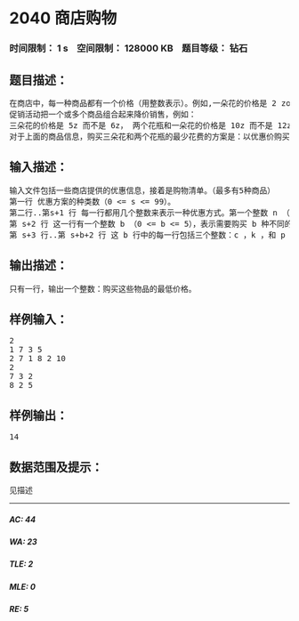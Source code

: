 # 2040 商店购物   
### 时间限制： 1 s&nbsp;&nbsp;&nbsp;&nbsp;空间限制： 128000 KB&nbsp;&nbsp;&nbsp;&nbsp;题目等级： 钻石  
## 题目描述：  

<pre>
在商店中，每一种商品都有一个价格（用整数表示）。例如,一朵花的价格是 2 zorkmids （z），而一个花瓶的价格是 5z 。为了吸引更多的顾客，商店举行了促销活动。
促销活动把一个或多个商品组合起来降价销售，例如：
三朵花的价格是 5z 而不是 6z， 两个花瓶和一朵花的价格是 10z 而不是 12z。 编写一个程序，计算顾客购买一定商品的花费，尽量利用优惠使花费最少。尽管有时候添加其他商品可以获得更少的花费，但是你不能这么做。
对于上面的商品信息，购买三朵花和两个花瓶的最少花费的方案是：以优惠价购买两个花瓶和一朵花（10z），以原价购买两朵花（4z）。
</pre>
  
  
## 输入描述：  

<pre>
输入文件包括一些商店提供的优惠信息，接着是购物清单。（最多有5种商品）
第一行 优惠方案的种类数（0 <= s <= 99）。
第二行..第s+1 行 每一行都用几个整数来表示一种优惠方式。第一个整数 n （1 <= n <= 5），表示这种优惠方式由 n 种商品组成。后面 n 对整数 c 和 k 表示 k （1 <= k <= 5）个编号为 c （1 <= c <= 999）的商品共同构成这种优惠，最后的整数 p 表示这种优惠的优惠价（1 <= p <= 9999）。优惠价总是比原价低。
第 s+2 行 这一行有一个整数 b （0 <= b <= 5），表示需要购买 b 种不同的商品。
第 s+3 行..第 s+b+2 行 这 b 行中的每一行包括三个整数：c ，k ，和 p 。 C 表示唯一的商品编号（1 <= c <= 999），k 表示需要购买的 c 商品的数量（1 <= k <= 5）。p 表示 c 商品的原价（1 <= p <= 999）。最多购买 5*5=25 个商品。
</pre>
  
  
## 输出描述：  

<pre>
只有一行，输出一个整数：购买这些物品的最低价格。
</pre>
  
  
## 样例输入：  

<pre>
2
1 7 3 5
2 7 1 8 2 10
2
7 3 2
8 2 5
</pre>
  
  
## 样例输出：  

<pre>
14
</pre>
  
  
## 数据范围及提示：  

<pre>
见描述
</pre>
  
  
***  

##### AC: 44  
##### WA: 23  
##### TLE: 2  
##### MLE: 0  
##### RE: 5  
